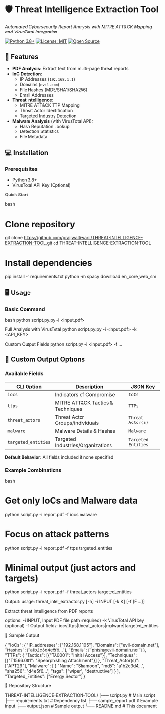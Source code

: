 # 🛡️ Threat Intelligence Extraction Tool
*Automated Cybersecurity Report Analysis with MITRE ATT&CK Mapping and VirusTotal Integration*

[![Python 3.8+](https://img.shields.io/badge/python-3.8%2B-blue)](https://www.python.org/)
[![License: MIT](https://img.shields.io/badge/License-MIT-yellow)](https://opensource.org/licenses/MIT)
[![Open Source](https://badges.frapsoft.com/os/v2/open-source.svg?v=103)](https://github.com/prajjwaltiwarii/THREAT-INTELLIGENCE-EXTRACTION-TOOL)



## 🎯 Features
- **PDF Analysis**: Extract text from multi-page threat reports
- **IoC Detection**: 
  - IP Addresses (`192.168.1.1`) 
  - Domains (`evil.com`)
  - File Hashes (MD5/SHA1/SHA256)
  - Email Addresses
- **Threat Intelligence**:
  - MITRE ATT&CK TTP Mapping
  - Threat Actor Identification
  - Targeted Industry Detection
- **Malware Analysis** (with VirusTotal API):
  - Hash Reputation Lookup
  - Detection Statistics
  - File Metadata

## 💻 Installation

### Prerequisites
- Python 3.8+
- VirusTotal API Key (Optional)

Quick Start

bash
# Clone repository
git clone https://github.com/prajjwaltiwarii/THREAT-INTELLIGENCE-EXTRACTION-TOOL.git
cd THREAT-INTELLIGENCE-EXTRACTION-TOOL

# Install dependencies
pip install -r requirements.txt
python -m spacy download en_core_web_sm 
 
## 🖥️ Usage

### Basic Command

bash
python script.py.py -i <input.pdf>

Full Analysis with VirusTotal
python script.py.py -i <input.pdf> -k <API_KEY>

Custom Output Fields
python script.py -i <input.pdf> -f <field1> <field2>...
## 🔧 Custom Output Options

### Available Fields
| CLI Option          | Description                          | JSON Key               |
|---------------------|--------------------------------------|------------------------|
| `iocs`              | Indicators of Compromise             | `IoCs`                 |
| `ttps`              | MITRE ATT&CK Tactics & Techniques    | `TTPs`                 |
| `threat_actors`     | Threat Actor Groups/Individuals      | `Threat Actor(s)`      |
| `malware`           | Malware Details & Hashes             | `Malware`              |
| `targeted_entities` | Targeted Industries/Organizations    | `Targeted Entities`    |

**Default Behavior**: All fields included if none specified

### Example Combinations

bash
# Get only IoCs and Malware data
python script.py -i report.pdf -f iocs malware

# Focus on attack patterns
python script.py -i report.pdf -f ttps targeted_entities

# Minimal output (just actors and targets)
python script.py -i report.pdf -f threat_actors targeted_entities

Output:
usage: threat_intel_extractor.py [-h] -i INPUT [-k K] [-f [F ...]]

Extract threat intelligence from PDF reports

options:
  -i                    INPUT, Input PDF file path (required)
  -k                    VirusTotal API key (optional)
  -f                    Output fields: iocs|ttps|threat_actors|malware|targeted_entities

📄 Sample Output

{
  "IoCs": {
    "IP_addresses": ["192.168.1.105"],
    "Domains": ["evil-domain.net"],
    "Hashes": ["a1b2c3d4e5f6..."],
    "Emails": ["phish@evil-domain.net"]
  },
  "TTPs": {
    "Tactics": [{"TA0001": "Initial Access"}],
    "Techniques": [{"T1566.001": "Spearphishing Attachment"}]
  },
  "Threat_Actor(s)": ["APT29"],
  "Malware": [
    {
      "Name": "Shamoon",
      "md5": "a1b2c3d4...",
      "sha256": "d4e5f6...",
      "tags": ["wiper", "destructive"]
    }
  ],
  "Targeted_Entities": ["Energy Sector"]
}

📂 Repository Structure

THREAT-INTELLIGENCE-EXTRACTION-TOOL/
├── script.py  # Main script
├── requirements.txt           # Dependency list
├── sample_report.pdf          # Example input
├── output.json                # Sample output
└── README.md                  # This document
